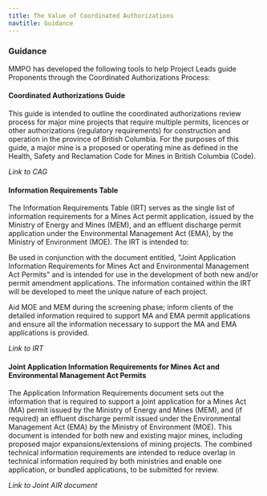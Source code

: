 ```yaml
---
title: The Value of Coordinated Authorizations
navtitle: Guidance
---
```

### Guidance

MMPO has developed the following tools to help Project Leads guide Proponents through the Coordinated Authorizations Process:

#### Coordinated Authorizations Guide

This guide is intended to outline the coordinated authorizations review process for major mine projects that require multiple permits, licences or other authorizations (regulatory requirements) for construction and operation in the province of British Columbia. For the purposes of this guide, a major mine is a proposed or operating mine as defined in the Health, Safety and Reclamation Code for Mines in British Columbia (Code).

_Link to CAG_

#### Information Requirements Table

The Information Requirements Table (IRT) serves as the single list of information requirements for a Mines Act permit application, issued by the Ministry of Energy and Mines (MEM), and an effluent discharge permit application under the Environmental Management Act (EMA), by the Ministry of Environment (MOE). The IRT is intended to:

Be used in conjunction with the document entitled, "Joint Application Information Requirements for Mines Act and Environmental Management Act Permits" and is intended for use in the development of both new and/or permit amendment applications. The information contained within the IRT will be developed to meet the unique nature of each project.

Aid MOE and MEM during the screening phase; inform clients of the detailed information required to support MA and EMA permit applications and ensure all the information necessary to support the MA and EMA applications is provided.

_Link to IRT_

#### Joint Application Information Requirements for Mines Act and Environmental Management Act Permits

The Application Information Requirements document sets out the information that is required to support a joint application for a Mines Act (MA) permit issued by the Ministry of Energy and Mines (MEM), and (if required) an effluent discharge permit issued under the Environmental Management Act (EMA) by the Ministry of Environment (MOE). This document is intended for both new and existing major mines, including proposed major expansions/extensions of mining projects. The combined technical information requirements are intended to reduce overlap in technical information required by both ministries and enable one application, or bundled applications, to be submitted for review.

_Link to Joint AIR document_

